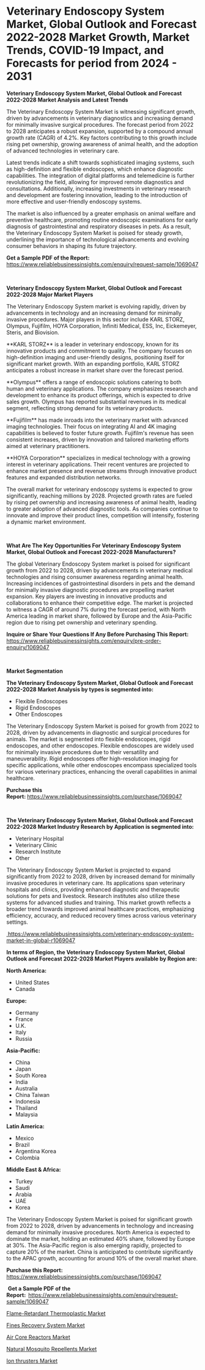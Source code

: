 <p><h1>Veterinary Endoscopy System Market, Global Outlook and Forecast 2022-2028 Market Growth, Market Trends, COVID-19 Impact, and Forecasts for period from 2024 - 2031</h1></p><p><strong>Veterinary Endoscopy System Market, Global Outlook and Forecast 2022-2028 Market Analysis and Latest Trends</strong></p>
<p><p>The Veterinary Endoscopy System Market is witnessing significant growth, driven by advancements in veterinary diagnostics and increasing demand for minimally invasive surgical procedures. The forecast period from 2022 to 2028 anticipates a robust expansion, supported by a compound annual growth rate (CAGR) of 4.2%. Key factors contributing to this growth include rising pet ownership, growing awareness of animal health, and the adoption of advanced technologies in veterinary care.</p><p>Latest trends indicate a shift towards sophisticated imaging systems, such as high-definition and flexible endoscopes, which enhance diagnostic capabilities. The integration of digital platforms and telemedicine is further revolutionizing the field, allowing for improved remote diagnostics and consultations. Additionally, increasing investments in veterinary research and development are fostering innovation, leading to the introduction of more effective and user-friendly endoscopy systems.</p><p>The market is also influenced by a greater emphasis on animal welfare and preventive healthcare, promoting routine endoscopic examinations for early diagnosis of gastrointestinal and respiratory diseases in pets. As a result, the Veterinary Endoscopy System Market is poised for steady growth, underlining the importance of technological advancements and evolving consumer behaviors in shaping its future trajectory.</p></p>
<p><strong>Get a Sample PDF of the Report:&nbsp;</strong> <a href="https://www.reliablebusinessinsights.com/enquiry/request-sample/1069047">https://www.reliablebusinessinsights.com/enquiry/request-sample/1069047</a></p>
<p>&nbsp;</p>
<p><strong>Veterinary Endoscopy System Market, Global Outlook and Forecast 2022-2028 Major Market Players</strong></p>
<p><p>The Veterinary Endoscopy System market is evolving rapidly, driven by advancements in technology and an increasing demand for minimally invasive procedures. Major players in this sector include KARL STORZ, Olympus, Fujifilm, HOYA Corporation, Infiniti Medical, ESS, Inc, Eickemeyer, Steris, and Biovision.</p><p>**KARL STORZ** is a leader in veterinary endoscopy, known for its innovative products and commitment to quality. The company focuses on high-definition imaging and user-friendly designs, positioning itself for significant market growth. With an expanding portfolio, KARL STORZ anticipates a robust increase in market share over the forecast period.</p><p>**Olympus** offers a range of endoscopic solutions catering to both human and veterinary applications. The company emphasizes research and development to enhance its product offerings, which is expected to drive sales growth. Olympus has reported substantial revenues in its medical segment, reflecting strong demand for its veterinary products.</p><p>**Fujifilm** has made inroads into the veterinary market with advanced imaging technologies. Their focus on integrating AI and 4K imaging capabilities is believed to foster future growth. Fujifilm's revenue has seen consistent increases, driven by innovation and tailored marketing efforts aimed at veterinary practitioners.</p><p>**HOYA Corporation** specializes in medical technology with a growing interest in veterinary applications. Their recent ventures are projected to enhance market presence and revenue streams through innovative product features and expanded distribution networks.</p><p>The overall market for veterinary endoscopy systems is expected to grow significantly, reaching millions by 2028. Projected growth rates are fueled by rising pet ownership and increasing awareness of animal health, leading to greater adoption of advanced diagnostic tools. As companies continue to innovate and improve their product lines, competition will intensify, fostering a dynamic market environment.</p></p>
<p>&nbsp;</p>
<p><strong>What Are The Key Opportunities For Veterinary Endoscopy System Market, Global Outlook and Forecast 2022-2028 Manufacturers?</strong></p>
<p><p>The global Veterinary Endoscopy System market is poised for significant growth from 2022 to 2028, driven by advancements in veterinary medical technologies and rising consumer awareness regarding animal health. Increasing incidences of gastrointestinal disorders in pets and the demand for minimally invasive diagnostic procedures are propelling market expansion. Key players are investing in innovative products and collaborations to enhance their competitive edge. The market is projected to witness a CAGR of around 7% during the forecast period, with North America leading in market share, followed by Europe and the Asia-Pacific region due to rising pet ownership and veterinary spending.</p></p>
<p><strong>Inquire or Share Your Questions If Any Before Purchasing This Report:</strong> <a href="https://www.reliablebusinessinsights.com/enquiry/pre-order-enquiry/1069047">https://www.reliablebusinessinsights.com/enquiry/pre-order-enquiry/1069047</a></p>
<p>&nbsp;</p>
<p><strong>Market Segmentation</strong></p>
<p><strong>The Veterinary Endoscopy System Market, Global Outlook and Forecast 2022-2028 Market Analysis by types is segmented into:</strong></p>
<p><ul><li>Flexible Endoscopes</li><li>Rigid Endoscopes</li><li>Other Endoscopes</li></ul></p>
<p><p>The Veterinary Endoscopy System Market is poised for growth from 2022 to 2028, driven by advancements in diagnostic and surgical procedures for animals. The market is segmented into flexible endoscopes, rigid endoscopes, and other endoscopes. Flexible endoscopes are widely used for minimally invasive procedures due to their versatility and maneuverability. Rigid endoscopes offer high-resolution imaging for specific applications, while other endoscopes encompass specialized tools for various veterinary practices, enhancing the overall capabilities in animal healthcare.</p></p>
<p><strong>Purchase this Report:&nbsp;</strong><a href="https://www.reliablebusinessinsights.com/purchase/1069047">https://www.reliablebusinessinsights.com/purchase/1069047</a></p>
<p>&nbsp;</p>
<p><strong>The Veterinary Endoscopy System Market, Global Outlook and Forecast 2022-2028 Market Industry Research by Application is segmented into:</strong></p>
<p><ul><li>Veterinary Hospital</li><li>Veterinary Clinic</li><li>Research Institute</li><li>Other</li></ul></p>
<p><p>The Veterinary Endoscopy System Market is projected to expand significantly from 2022 to 2028, driven by increased demand for minimally invasive procedures in veterinary care. Its applications span veterinary hospitals and clinics, providing enhanced diagnostic and therapeutic solutions for pets and livestock. Research institutes also utilize these systems for advanced studies and training. This market growth reflects a broader trend towards improved animal healthcare practices, emphasizing efficiency, accuracy, and reduced recovery times across various veterinary settings.</p></p>
<p><a href="https://www.reliablebusinessinsights.com/veterinary-endoscopy-system-market-in-global-r1069047">&nbsp;https://www.reliablebusinessinsights.com/veterinary-endoscopy-system-market-in-global-r1069047</a></p>
<p><strong>In terms of Region, the Veterinary Endoscopy System Market, Global Outlook and Forecast 2022-2028 Market Players available by Region are:</strong></p>
<p>
    <p> <strong> North America: </strong>
        <ul>
            <li>United States</li>
            <li>Canada</li>
        </ul>
        </p> 
    <p> <strong> Europe: </strong>
        <ul>
            <li>Germany</li>
            <li>France</li>
            <li>U.K.</li>
            <li>Italy</li>
            <li>Russia</li>
        </ul>
        </p> 
    <p> <strong> Asia-Pacific: </strong>
        <ul>
            <li>China</li>
            <li>Japan</li>
            <li>South Korea</li>
            <li>India</li>
            <li>Australia</li>
            <li>China Taiwan</li>
            <li>Indonesia</li>
            <li>Thailand</li>
            <li>Malaysia</li>
        </ul>
        </p> 
    <p> <strong> Latin America: </strong>
        <ul>
            <li>Mexico</li>
            <li>Brazil</li>
            <li>Argentina Korea</li>
            <li>Colombia</li>
        </ul>
        </p> 
    <p> <strong> Middle East & Africa: </strong>
        <ul>
            <li>Turkey</li>
            <li>Saudi</li>
            <li>Arabia</li>
            <li>UAE</li>
            <li>Korea</li>
        </ul>
    </p>
    </p>
<p><p>The Veterinary Endoscopy System Market is poised for significant growth from 2022 to 2028, driven by advancements in technology and increasing demand for minimally invasive procedures. North America is expected to dominate the market, holding an estimated 40% share, followed by Europe at 30%. The Asia-Pacific region is also emerging rapidly, projected to capture 20% of the market. China is anticipated to contribute significantly to the APAC growth, accounting for around 10% of the overall market share.</p></p>
<p><strong>Purchase this Report: </strong><a href="https://www.reliablebusinessinsights.com/purchase/1069047">https://www.reliablebusinessinsights.com/purchase/1069047</a></p>
<p>&nbsp;<strong>Get a Sample PDF of the Report:&nbsp;&nbsp;</strong><a href="https://www.reliablebusinessinsights.com/enquiry/request-sample/1069047">https://www.reliablebusinessinsights.com/enquiry/request-sample/1069047</a></p>
<p><strong></strong></p>
<p><p><a href="https://medium.com/@glovaamccray/global-flame-retardant-thermoplastic-market-size-and-market-trends-analysis-by-regional-outlook-f010abc7dfb6">Flame-Retardant Thermoplastic Market</a></p><p><a href="https://medium.com/@glovaamccray/fines-recovery-system-market-size-share-trends-analysis-report-by-product-fixed-fines-recovery-be9b2c3235ea">Fines Recovery System Market</a></p><p><a href="https://www.linkedin.com/pulse/air-core-reactors-market-industry-landscape-growth-trajectories-2m6vf?trackingId=iG%2BQmvRZSya8H8jsSGpdrg%3D%3D">Air Core Reactors Market</a></p><p><a href="https://www.linkedin.com/pulse/natural-mosquito-repellents-market-size-share-trends-analysis-bc66f?trackingId=lUvp%2BwOORbO5lXE3PtjbbA%3D%3D">Natural Mosquito Repellents Market</a></p><p><a href="https://www.linkedin.com/pulse/ion-thrusters-market-size-growth-industry-analysis-segmentation-dmv4c?trackingId=ooPHsMV3RnuF3LpTS6srVg%3D%3D">Ion thrusters Market</a></p></p>